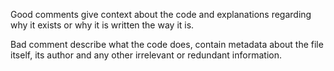 Good comments give context about the code and explanations regarding why it exists or why it is written the way it is.

Bad comment describe what the code does, contain metadata about the file itself, its author and any other irrelevant or redundant information.